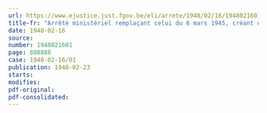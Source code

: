 ```yaml
---
url: https://www.ejustice.just.fgov.be/eli/arrete/1948/02/16/1948021601/justel
title-fr: "Arrêté ministériel remplaçant celui du 6 mars 1945, créant une commission d'enquête chargée d'examiner le comportement des agents de l'ancienne Corporation nationale de l'Agriculture et de l'Alimentation durant l'occupation ennemie"
date: 1948-02-16
source:
number: 1948021601
page: 888888
case: 1948-02-16/01
publication: 1948-02-23
starts:
modifies:
pdf-original:
pdf-consolidated:
---
```


